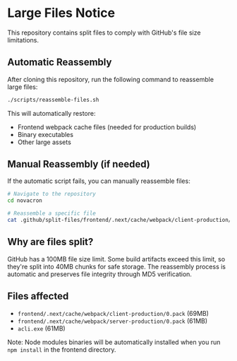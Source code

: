 # Large Files Notice

This repository contains split files to comply with GitHub's file size limitations.

## Automatic Reassembly

After cloning this repository, run the following command to reassemble large files:

```bash
./scripts/reassemble-files.sh
```

This will automatically restore:
- Frontend webpack cache files (needed for production builds)
- Binary executables
- Other large assets

## Manual Reassembly (if needed)

If the automatic script fails, you can manually reassemble files:

```bash
# Navigate to the repository
cd novacron

# Reassemble a specific file
cat .github/split-files/frontend/.next/cache/webpack/client-production/0.pack.part* > frontend/.next/cache/webpack/client-production/0.pack
```

## Why are files split?

GitHub has a 100MB file size limit. Some build artifacts exceed this limit, so they're split into 40MB chunks for safe storage. The reassembly process is automatic and preserves file integrity through MD5 verification.

## Files affected

- `frontend/.next/cache/webpack/client-production/0.pack` (69MB)
- `frontend/.next/cache/webpack/server-production/0.pack` (61MB)
- `acli.exe` (61MB)

Note: Node modules binaries will be automatically installed when you run `npm install` in the frontend directory.